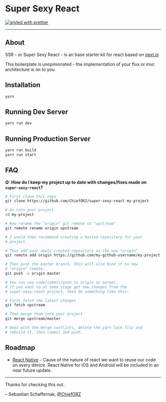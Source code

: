 # Super Sexy React

[![styled with prettier](https://img.shields.io/badge/styled_with-prettier-ff69b4.svg)](https://github.com/prettier/prettier)

---

## About

SSR - or Super Sexy React - is an base starter kit for react based on [next.js](https://github.com/zeit/next.js/)

This boilerplate is unopinionated - the implementation of your flux or mvc architecture is on to you.

## Installation

```bash
yarn
```

## Running Dev Server

```bash
yarn run dev
```

## Running Production Server

```bash
yarn run build
yarn run start
```


## FAQ

___Q:___ __How do I keep my project up to date with changes/fixes made on `super-sexy-react`?__

```bash
# First clone this repo
git clone https://github.com/ChiefORZ/super-sexy-react my-project

# Go into your project
cd my-project

# Now rename the "origin" git remote to "upstream"
git remote rename origin upstream

# I would then recommend creating a hosted repository for your
# project.

# Then add your newly created repository as the new "origin"
git remote add origin https://github.com/my-github-username/my-project

# Then push the master branch. This will also bind it to new
# "origin" remote.
git push -u origin master

# You can now code/commit/push to origin as normal.
# If you want to at some stage get new changes from the
# super-sexy-react project, then do something like this:

# First fetch the latest changes
git fetch upstream

# Then merge them into your project
git merge upstream/master

# Deal with the merge conflicts, delete the yarn.lock file and
# rebuild it, then commit and push.
```

## Roadmap

* [React Native](https://github.com/facebook/react-native) - Cause of the nature of react we want to reuse our code on every device. React Native for iOS and Android will be included in an near future update.

---

Thanks for checking this out.

– Sebastian Schaffernak, [@ChiefORZ](https://twitter.com/ChiefORZ)
